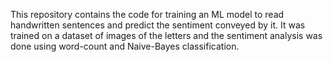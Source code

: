 This repository contains the code for training an ML model to read handwritten sentences and predict the sentiment conveyed by it. 
It was trained on a dataset of images of the letters and the sentiment analysis was done using word-count and Naive-Bayes classification.
